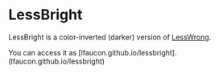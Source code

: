 # LessBright

LessBright is a color-inverted (darker) version of [LessWrong](https://www.lesswrong.com).

You can access it as [lfaucon.github.io/lessbright].(lfaucon.github.io/lessbright)
